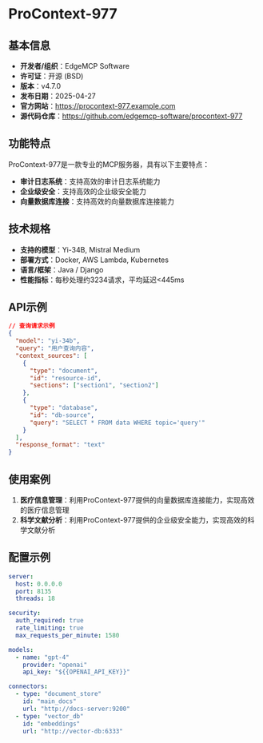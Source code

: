 # ProContext-977

## 基本信息

- **开发者/组织**：EdgeMCP Software
- **许可证**：开源 (BSD)
- **版本**：v4.7.0
- **发布日期**：2025-04-27
- **官方网站**：https://procontext-977.example.com
- **源代码仓库**：https://github.com/edgemcp-software/procontext-977

## 功能特点

ProContext-977是一款专业的MCP服务器，具有以下主要特点：

- **审计日志系统**：支持高效的审计日志系统能力
- **企业级安全**：支持高效的企业级安全能力
- **向量数据库连接**：支持高效的向量数据库连接能力


## 技术规格

- **支持的模型**：Yi-34B, Mistral Medium
- **部署方式**：Docker, AWS Lambda, Kubernetes
- **语言/框架**：Java / Django
- **性能指标**：每秒处理约3234请求，平均延迟<445ms

## API示例

```json
// 查询请求示例
{
  "model": "yi-34b",
  "query": "用户查询内容",
  "context_sources": [
    {
      "type": "document",
      "id": "resource-id",
      "sections": ["section1", "section2"]
    },
    {
      "type": "database",
      "id": "db-source",
      "query": "SELECT * FROM data WHERE topic='query'"
    }
  ],
  "response_format": "text"
}
```

## 使用案例

1. **医疗信息管理**：利用ProContext-977提供的向量数据库连接能力，实现高效的医疗信息管理
2. **科学文献分析**：利用ProContext-977提供的企业级安全能力，实现高效的科学文献分析


## 配置示例

```yaml
server:
  host: 0.0.0.0
  port: 8135
  threads: 18

security:
  auth_required: true
  rate_limiting: true
  max_requests_per_minute: 1580

models:
  - name: "gpt-4"
    provider: "openai"
    api_key: "${{OPENAI_API_KEY}}"

connectors:
  - type: "document_store"
    id: "main_docs"
    url: "http://docs-server:9200"
  - type: "vector_db"
    id: "embeddings"
    url: "http://vector-db:6333"
```